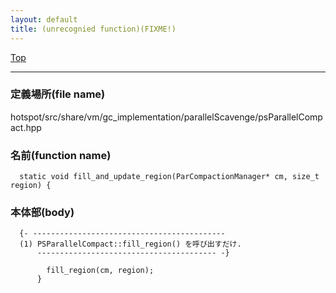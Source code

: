 ```yaml
---
layout: default
title: (unrecognied function)(FIXME!)
---
```

[Top](../index.html)

--- 
### 定義場所(file name)
hotspot/src/share/vm/gc_implementation/parallelScavenge/psParallelCompact.hpp

### 名前(function name)
```
  static void fill_and_update_region(ParCompactionManager* cm, size_t region) {
```

### 本体部(body)
```
  {- -------------------------------------------
  (1) PSParallelCompact::fill_region() を呼び出すだけ.
      ---------------------------------------- -}

	    fill_region(cm, region);
	  }
	
```


